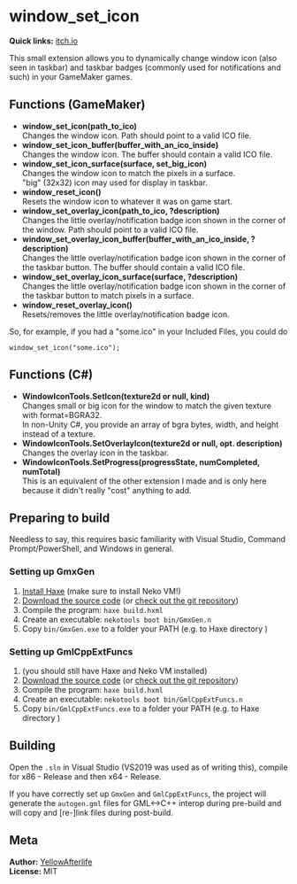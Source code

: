 # window_set_icon

**Quick links:** [itch.io](https://yellowafterlife.itch.io/window-set-icon)

This small extension allows you to dynamically change window icon (also seen in taskbar) and taskbar badges (commonly used for notifications and such) in your GameMaker games.

## Functions (GameMaker)

- **window_set_icon(path_to_ico)**  
	Changes the window icon. Path should point to a valid ICO file.
- **window_set_icon_buffer(buffer_with_an_ico_inside)**  
	Changes the window icon. The buffer should contain a valid ICO file.
- **window_set_icon_surface(surface, set_big_icon)**  
	Changes the window icon to match the pixels in a surface.  
	"big" (32x32) icon may used for display in taskbar.
- **window_reset_icon()**  
	Resets the window icon to whatever it was on game start.
- **window_set_overlay_icon(path_to_ico, ?description)**  
	Changes the little overlay/notification badge icon shown in the corner of the window. Path should point to a valid ICO file.
- **window_set_overlay_icon_buffer(buffer_with_an_ico_inside, ?description)**  
	Changes the little overlay/notification badge icon shown in the corner of the taskbar button. The buffer should contain a valid ICO file.
- **window_set_overlay_icon_surface(surface, ?description)**  
	Changes the little overlay/notification badge icon shown in the corner of the taskbar button to match pixels in a surface.
- **window_reset_overlay_icon()**  
	Resets/removes the little overlay/notification badge icon.

So, for example, if you had a "some.ico" in your Included Files, you could do
```gml
window_set_icon("some.ico");
```

## Functions (C#)

- **WindowIconTools.SetIcon(texture2d or null, kind)**  
	Changes small or big icon for the window to match the given texture with format=BGRA32.  
	In non-Unity C#, you provide an array of bgra bytes, width, and height instead of a texture.  
- **WindowIconTools.SetOverlayIcon(texture2d or null, opt. description)**  
	Changes the overlay icon in the taskbar.
- **WindowIconTools.SetProgress(progressState, numCompleted, numTotal)**  
	This is an equivalent of the other extension I made and is only here because it didn't really "cost" anything to add.  

## Preparing to build

Needless to say, this requires basic familiarity with Visual Studio, Command Prompt/PowerShell, and Windows in general.

### Setting up GmxGen

1. [Install Haxe](https://haxe.org/download/) (make sure to install Neko VM!)
2. [Download the source code](https://github.com/YAL-GameMaker-Tools/GmxGen/archive/refs/heads/master.zip) 
(or [check out the git repository](https://github.com/YAL-GameMaker-Tools/GmxGen))
3. Compile the program: `haxe build.hxml`
4. Create an executable: `nekotools boot bin/GmxGen.n`
5. Copy `bin/GmxGen.exe` to a folder your PATH (e.g. to Haxe directory )

### Setting up GmlCppExtFuncs

1. (you should still have Haxe and Neko VM installed)
2. [Download the source code](https://github.com/YAL-GameMaker-Tools/GmlCppExtFuncs/archive/refs/heads/master.zip) 
(or [check out the git repository](https://github.com/YAL-GameMaker-Tools/GmlCppExtFuncs))
3. Compile the program: `haxe build.hxml`
4. Create an executable: `nekotools boot bin/GmlCppExtFuncs.n`
5. Copy `bin/GmlCppExtFuncs.exe` to a folder your PATH (e.g. to Haxe directory )

## Building

Open the `.sln` in Visual Studio (VS2019 was used as of writing this), compile for x86 - Release and then x64 - Release.

If you have correctly set up `GmxGen` and `GmlCppExtFuncs`,
the project will generate the `autogen.gml` files for GML<->C++ interop during pre-build
and will copy and [re-]link files during post-build.

## Meta

**Author:** [YellowAfterlife](https://github.com/YellowAfterlife)  
**License:** MIT